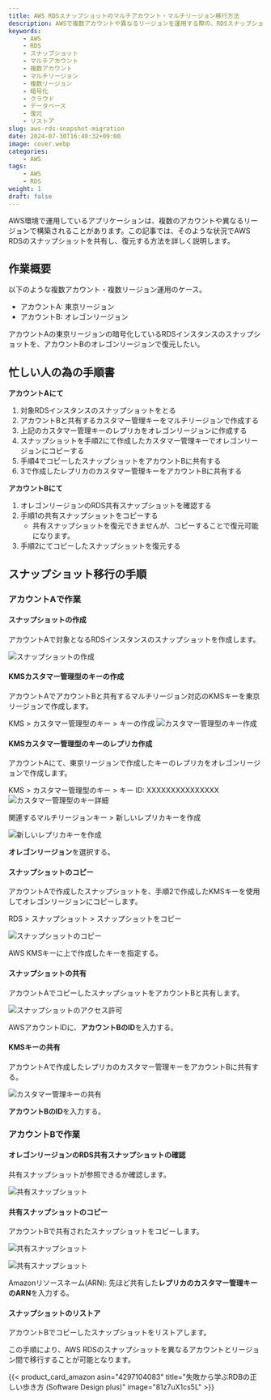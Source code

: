 ```yaml
---
title: AWS RDSスナップショットのマルチアカウント・マルチリージョン移行方法
description: AWSで複数アカウントや異なるリージョンを運用する際の、RDSスナップショットの共有と復元手順を解説します。
keywords: 
    - AWS
    - RDS
    - スナップショット
    - マルチアカウント
    - 複数アカウント
    - マルチリージョン
    - 複数リージョン
    - 暗号化
    - クラウド
    - データベース
    - 復元
    - リストア
slug: aws-rds-snapshot-migration
date: 2024-07-30T16:40:32+09:00
image: cover.webp
categories:
    - AWS
tags: 
    - AWS
    - RDS
weight: 1
draft: false
---
```



AWS環境で運用しているアプリケーションは、複数のアカウントや異なるリージョンで構築されることがあります。この記事では、そのような状況でAWS RDSのスナップショットを共有し、復元する方法を詳しく説明します。

## 作業概要

以下のような複数アカウント・複数リージョン運用のケース。

- アカウントA: 東京リージョン
- アカウントB: オレゴンリージョン

アカウントAの東京リージョンの暗号化しているRDSインスタンスのスナップショットを、アカウントBのオレゴンリージョンで復元したい。

## 忙しい人の為の手順書

**アカウントAにて**
1. 対象RDSインスタンスのスナップショットをとる
1. アカウントBと共有するカスタマー管理キーをマルチリージョンで作成する
1. 上記のカスタマー管理キーのレプリカをオレゴンリージョンに作成する
1. スナップショットを手順2にて作成したカスタマー管理キーでオレゴンリージョンにコピーする
1. 手順4でコピーしたスナップショットをアカウントBに共有する
1. 3で作成したレプリカのカスタマー管理キーをアカウントBに共有する

**アカウントBにて**
1. オレゴンリージョンのRDS共有スナップショットを確認する
1. 手順1の共有スナップショットをコピーする
    - 共有スナップショットを復元できませんが、コピーすることで復元可能になります。
1. 手順2にてコピーしたスナップショットを復元する

## スナップショット移行の手順

### アカウントAで作業

#### スナップショットの作成
アカウントAで対象となるRDSインスタンスのスナップショットを作成します。

![スナップショットの作成](A-1.webp)

#### KMSカスタマー管理型のキーの作成
アカウントAでアカウントBと共有するマルチリージョン対応のKMSキーを東京リージョンで作成します。

KMS > カスタマー管理型のキー > キーの作成
![カスタマー管理型のキー作成](A-2.webp)

#### KMSカスタマー管理型のキーのレプリカ作成
アカウントAにて、東京リージョンで作成したキーのレプリカをオレゴンリージョンで作成します。

KMS > カスタマー管理型のキー > キー ID: XXXXXXXXXXXXXXX
![カスタマー管理型のキー詳細](A-3-1.webp)

関連するマルチリージョンキー > 新しいレプリカキーを作成

![新しいレプリカキーを作成](A-3-2.webp)

**オレゴンリージョン**を選択する。

#### スナップショットのコピー
アカウントAで作成したスナップショットを、手順2で作成したKMSキーを使用してオレゴンリージョンにコピーします。

RDS > スナップショット > スナップショットをコピー

![スナップショットのコピー](A-4.webp)

AWS KMSキーに上で作成したキーを指定する。

#### スナップショットの共有
アカウントAでコピーしたスナップショットをアカウントBと共有します。

![スナップショットのアクセス許可](A-5.webp)

AWSアカウントIDに、**アカウントBのID**を入力する。

#### KMSキーの共有
アカウントAで作成したレプリカのカスタマー管理キーをアカウントBに共有する。

![カスタマー管理キーの共有](A-6.webp)

**アカウントBのID**を入力する。

### アカウントBで作業

#### オレゴンリージョンのRDS共有スナップショットの確認
共有スナップショットが参照できるか確認します。

![共有スナップショット](B-1.webp)

#### 共有スナップショットのコピー
アカウントBで共有されたスナップショットをコピーします。

![共有スナップショット](B-2-1.webp)

![共有スナップショット](B-2-2.webp)

Amazonリソースネーム(ARN): 先ほど共有した**レプリカのカスタマー管理キーのARN**を入力する。

#### スナップショットのリストア
アカウントBでコピーしたスナップショットをリストアします。

この手順により、AWS RDSのスナップショットを異なるアカウントとリージョン間で移行することが可能となります。

{{< product_card_amazon asin="4297104083" title="失敗から学ぶRDBの正しい歩き方 (Software Design plus)" image="81z7uX1cs5L" >}}
